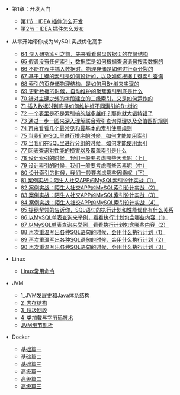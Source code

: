 
 - 第1章：开发入门
   
     - [第1节：IDEA 插件怎么开发](/md/idea-plugin/2021-08-27-技术调研IDEA插件怎么开发.md)
     - [第2节：IDEA 插件怎么发布](/md/idea-plugin/2021-08-29-技术实践IDEA插件怎么发布.md)

 - 从零开始带你成为MySQL实战优化高手
 
     - [64 深入研究索引之前，先来看看磁盘数据页的存储结构](/md/mysql/从零开始带你成为MySQL实战优化高手/64-108/64.md)
     - [65 假设没有任何索引，数据库是如何根据查询语句搜索数据的](/md/mysql/从零开始带你成为MySQL实战优化高手/64-108/65.md)
     - [66 不断在表中插入数据时，物理存储是如何进行页分裂的](/md/mysql/从零开始带你成为MySQL实战优化高手/64-108/66.md)
     - [67 基于主键的索引是如何设计的，以及如何根据主键索引查询](/md/mysql/从零开始带你成为MySQL实战优化高手/64-108/67.md)
     - [68 索引的页存储物理结构，是如何用B+树来实现的](/md/mysql/从零开始带你成为MySQL实战优化高手/64-108/68.md)
     - [69 更新数据的时候，自动维护的聚簇索引到底是什么](/md/mysql/从零开始带你成为MySQL实战优化高手/64-108/69.md)
     - [70 针对主键之外的字段建立的二级索引，又是如何运作的](/md/mysql/从零开始带你成为MySQL实战优化高手/64-108/70.md)
     - [71 插入数据时到底是如何维护好不同索引的B+树的](/md/mysql/从零开始带你成为MySQL实战优化高手/64-108/71.md)
     - [72 一个表里是不是索引搞的越多越好？那你就大错特错了](/md/mysql/从零开始带你成为MySQL实战优化高手/64-108/72.md)
     - [73 通过一步一图来深入理解联合索引查询原理以及全值匹配规则](/md/mysql/从零开始带你成为MySQL实战优化高手/64-108/73.md)
     - [74 再来看看几个最常见和最基本的索引使用规则](/md/mysql/从零开始带你成为MySQL实战优化高手/64-108/74.md)
     - [75 当我们在SQL里进行排序的时候，如何才能使用索引](/md/mysql/从零开始带你成为MySQL实战优化高手/64-108/75.md)
     - [76 当我们在SQL里进行分组的时候，如何才能使用索引](/md/mysql/从零开始带你成为MySQL实战优化高手/64-108/76.md)
     - [77 回表查询对性能的损害以及覆盖索引是什么](/md/mysql/从零开始带你成为MySQL实战优化高手/64-108/77.md)
     - [78 设计索引的时候，我们一般要考虑哪些因素呢（上）](/md/mysql/从零开始带你成为MySQL实战优化高手/64-108/78.md)
     - [79 设计索引的时候，我们一般要考虑哪些因素呢（中）](/md/mysql/从零开始带你成为MySQL实战优化高手/64-108/79.md)
     - [80 设计索引的时候，我们一般要考虑哪些因素呢（下）](/md/mysql/从零开始带你成为MySQL实战优化高手/64-108/80.md)
     - [81 案例实战：陌生人社交APP的MySQL索引设计实战（1）](/md/mysql/从零开始带你成为MySQL实战优化高手/64-108/81.md)
     - [82 案例实战：陌生人社交APP的MySQL索引设计实战（2）](/md/mysql/从零开始带你成为MySQL实战优化高手/64-108/82.md)
     - [83 案例实战：陌生人社交APP的MySQL索引设计实战（3）](/md/mysql/从零开始带你成为MySQL实战优化高手/64-108/83.md)
     - [84 案例实战：陌生人社交APP的MySQL索引设计实战（4）](/md/mysql/从零开始带你成为MySQL实战优化高手/64-108/84.md)
     - [85 提纲挈领的告诉你，SQL语句的执行计划和性能优化有什么关系](/md/mysql/从零开始带你成为MySQL实战优化高手/64-108/85.md)
     - [86 以MySQL单表查询来举例，看看执行计划包含哪些内容（1）](/md/mysql/从零开始带你成为MySQL实战优化高手/64-108/86.md)
     - [87 以MySQL单表查询来举例，看看执行计划包含哪些内容（2）](/md/mysql/从零开始带你成为MySQL实战优化高手/64-108/87.md)
     - [88 再次重温写出各种SQL语句的时候，会用什么执行计划（1）](/md/mysql/从零开始带你成为MySQL实战优化高手/64-108/88.md)
     - [89 再次重温写出各种SQL语句的时候，会用什么执行计划（2）](/md/mysql/从零开始带你成为MySQL实战优化高手/64-108/89.md)
     - [90 再次重温写出各种SQL语句的时候，会用什么执行计划（3）](/md/mysql/从零开始带你成为MySQL实战优化高手/64-108/90.md)

 - Linux

     - [Linux常用命令](/md/Linux常用命令/常用命令.md)

 - JVM

   - [1_JVM发展史和Java体系结构](/md/JVM/1_JVM发展史和Java体系结构/README.md)
   - [2_内存结构](/md/JVM/2_内存结构/README.md)
   - [3_垃圾回收](/md/JVM/3_垃圾回收/README.md)
   - [4_类加载与字节码技术](/md/JVM/4_类加载与字节码技术/README.md)
   - [JVM细节剖析](/md/JVM/JVM细节剖析/README.md)

 - Docker
    
   - [基础篇一](/md/Docker/基础篇/基础篇一.md) 
   - [基础篇二](/md/Docker/基础篇/基础篇二.md) 
   - [基础篇三](/md/Docker/基础篇/基础篇三.md) 
   - [高级篇一](/md/Docker/高级篇/高级篇一.md) 
   - [高级篇二](/md/Docker/高级篇/高级篇二.md) 
   - [高级篇三](/md/Docker/高级篇/高级篇三.md) 
     
  
